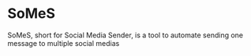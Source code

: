 # SoMeS
SoMeS, short for Social Media Sender, is a tool to automate sending one message to multiple social medias

